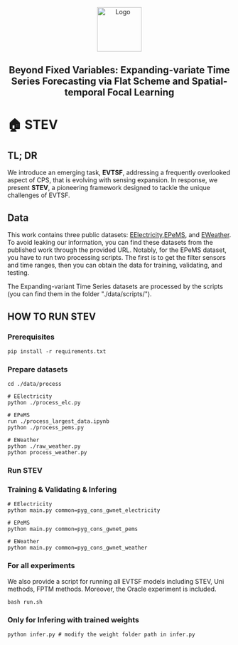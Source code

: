 <p align="center">
 <img width="100px" src="https://github.githubassets.com/images/mona-loading-default.gif" align="center" alt="Logo" />
 <h2 align="center">Beyond Fixed Variables: Expanding-variate Time Series
Forecasting via Flat Scheme and Spatial-temporal Focal Learning</h2>
</p>

# :house: STEV

## TL; DR
We introduce an emerging task, **EVTSF**, addressing a frequently overlooked aspect of CPS, that is evolving with sensing expansion.
In response, we present **STEV**, a pioneering framework
designed to tackle the unique challenges of EVTSF.

## Data
This work contains three public datasets: [EElectricity](https://archive.ics.uci.edu/dataset/321/electricityloaddiagrams20112014),[EPeMS](https://www.kaggle.com/datasets/liuxu77/largest), and [EWeather](https://drive.google.com/drive/folders/1sPCg8nMuDa0bAWsHPwskKkPOzaVcBneD). 
To avoid leaking our information, you can find these datasets from the published work through the provided URL.
Notably, for the EPeMS dataset, you have to run two processing scripts. The first is to get the filter sensors and time ranges, 
then you can obtain the data for training, validating, and testing.

The Expanding-variant Time Series datasets are processed by the scripts (you can find them in the folder "./data/scripts/").

## HOW TO RUN STEV

### Prerequisites
```
pip install -r requirements.txt
```
### Prepare datasets
```
cd ./data/process

# EElectricity
python ./process_elc.py

# EPeMS
run ./process_largest_data.ipynb
python ./process_pems.py

# EWeather
python ./raw_weather.py
python process_weather.py
```

### Run STEV
### Training & Validating & Infering
```
# EElectricity
python main.py common=pyg_cons_gwnet_electricity

# EPeMS
python main.py common=pyg_cons_gwnet_pems

# EWeather
python main.py common=pyg_cons_gwnet_weather

```

### For all experiments
We also provide a script for running all EVTSF models including STEV, Uni methods, FPTM methods. Moreover, the Oracle experiment is included.
```
bash run.sh
```

### Only for Infering with trained weights
```
python infer.py # modify the weight folder path in infer.py
```